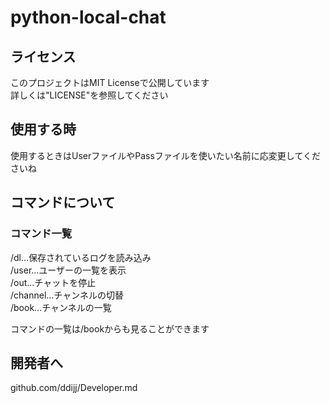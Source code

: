 # python-local-chat

## ライセンス

このプロジェクトはMIT Licenseで公開しています  
詳しくは"LICENSE"を参照してください

## 使用する時

使用するときはUserファイルやPassファイルを使いたい名前に応変更してくださいね

## コマンドについて

### コマンド一覧


/dl...保存されているログを読み込み  
/user...ユーザーの一覧を表示  
/out...チャットを停止  
/channel...チャンネルの切替  
/book...チャンネルの一覧  

コマンドの一覧は/bookからも見ることができます

## 開発者へ

github.com/ddijj/Developer.md